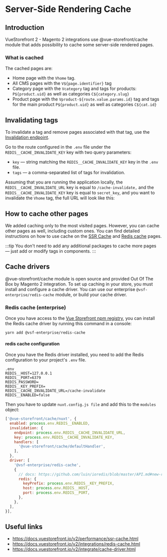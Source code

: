 # Server-Side Rendering Cache

## Introduction

VueStorefront 2 - Magento 2 integrations use @vue-storefront/cache module that adds possibility to cache some server-side
rendered pages.

### What is cached
The cached pages are:

* Home page with the `Vhome` tag.
* All CMS pages with the `V${page.identifier}` tag
* Category page with the `Vcategory` tag and tags for products: `P${product.uid}` as well as categories `C${category.slug}`
* Product page with the `Vproduct-${route.value.params.id}` tag and tags for the main product `P${product.uid}` as well as categories `C${cat.id}`

## Invalidating tags

To invalidate a tag and remove pages associated with that tag, use the [Invalidation endpoint](https://docs.vuestorefront.io/v2/performance/ssr-cache.html#invalidating-tags).

Go to the route configured in the `.env` file under the `REDIS__CACHE_INVALIDATE_KEY` key with two query parameters:
* `key` — string matching the `REDIS__CACHE_INVALIDATE_KEY` key in the `.env` file.
* `tags` — a comma-separated list of tags for invalidation.

Assuming that you are running the application locally, the `REDIS__CACHE_INVALIDATE_URL` key is equal to `/cache-invalidate,` and the `REDIS__CACHE_INVALIDATE_KEY` key is equal to `secret_key`, and you want to invalidate the `Vhome` tag, the full URL will look like this:

## How to cache other pages

We added caching only to the most visited pages. However, you can cache other pages as well, including custom ones. You can find detailed instructions on how to use cache on the [SSR Cache](https://docs.vuestorefront.io/v2/performance/ssr-cache.html) and [Redis cache](https://docs.vuestorefront.io/v2/integrations/redis-cache.html) pages.

:::tip
You don't need to add any additional packages to cache more pages — just add or modify tags in components.
:::

## Cache drivers

@vue-storefront/cache module is open source and provided Out Of The Box by Magento 2 integration.
To set up caching in your store, you must install and configure a cache driver.
You can use our enterprise `@vsf-enterprise/redis-cache` module, or build your cache driver.

### Redis cache (enterprise)
Once you have access to the [Vue Storefront npm registry](https://docs.vuestorefront.io/v2/general/enterprise.htm),
you can install the Redis cache driver by running this command in a console:

``yarn add @vsf-enterprise/redis-cache``


#### redis cache configuration

Once you have the Redis driver installed, you need to add the Redis configuration to your project's `.env` file.

```
.env
REDIS__HOST=127.0.0.1
REDIS__PORT=6379
REDIS_PASSWORD=
REDIS__KEY_PREFIX=
REDIS__CACHE_INVALIDATE_URL=/cache-invalidate
REDIS__ENABLED=false
```

Then you have to update `nuxt.config.js file` and add this to the `modules` object:

```javascript
['@vue-storefront/cache/nuxt', {
  enabled: process.env.REDIS__ENABLED,
  invalidation: {
    endpoint: process.env.REDIS__CACHE_INVALIDATE_URL,
    key: process.env.REDIS__CACHE_INVALIDATE_KEY,
    handlers: [
      '@vue-storefront/cache/defaultHandler',
    ],
  },
  driver: [
    '@vsf-enterprise/redis-cache',
    {
      // docs: https://github.com/luin/ioredis/blob/master/API.md#new-redisport-host-options
      redis: {
        keyPrefix: process.env.REDIS__KEY_PREFIX,
        host: process.env.REDIS__HOST,
        port: process.env.REDIS__PORT,
      },
    },
  ],
}],
```

## Useful links

- https://docs.vuestorefront.io/v2/performance/ssr-cache.html
- https://docs.vuestorefront.io/v2/integrations/redis-cache.html
- https://docs.vuestorefront.io/v2/integrate/cache-driver.html
